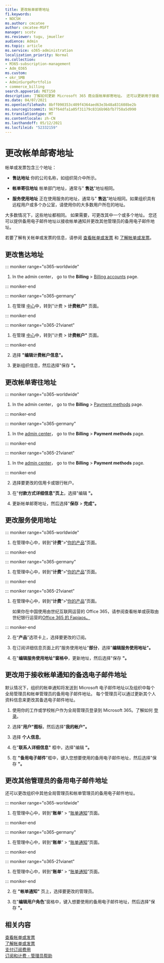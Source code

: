 ```yaml
---
title: 更改帐单邮寄地址
f1.keywords:
- NOCSH
ms.author: cmcatee
author: cmcatee-MSFT
manager: scotv
ms.reviewer: tugu, jmueller
audience: Admin
ms.topic: article
ms.service: o365-administration
localization_priority: Normal
ms.collection:
- M365-subscription-management
- Adm_O365
ms.custom:
- okr_SMB
- AdminSurgePortfolio
- commerce_billing
search.appverid: MET150
description: 了解如何更新 Microsoft 365 商业版帐单邮寄地址。 还可以更新用于接收帐单通知的电子邮件地址。
ms.date: 04/07/2021
ms.openlocfilehash: 8bff090353c409f4364aed63e3b48a831608be2b
ms.sourcegitcommit: 967f64dfa1a05f31179c8316b96bfb7758a5d990
ms.translationtype: MT
ms.contentlocale: zh-CN
ms.lasthandoff: 05/12/2021
ms.locfileid: "52332159"
---
```

# <a name="change-your-billing-addresses"></a>更改帐单邮寄地址

帐单或发票包含三个地址：
  
- **售达地址** 你的公司名称，如组织简介中所示。

- **帐单寄往地址** 帐单部门地址，通常与" **售达**"地址相同。

- **服务使用地址** 正在使用服务的地址，通常与" **售达**"地址相同。如果组织具有远程用户或多个办公室，请使用你的大多数用户所在的地址。

大多数情况下，这些地址都相同。 如果需要，可更改其中一个或多个地址。 您还可以提供备用电子邮件地址以接收帐单通知并更改其他管理员的备用电子邮件地址。

若要了解有关帐单或发票的信息，请参阅 [查看帐单或发票](view-your-bill-or-invoice.md) 和 [了解帐单或发票](understand-your-invoice2.md)。

## <a name="change-your-sold-to-address"></a>更改售达地址

::: moniker range="o365-worldwide"

1. In the admin center， go to the **Billing** \> <a href="https://go.microsoft.com/fwlink/p/?linkid=2084771" target="_blank">Billing accounts</a> page.

::: moniker-end

::: moniker range="o365-germany"

1. 在管理 <a href="https://go.microsoft.com/fwlink/p/?linkid=848041" target="_blank">中心</a>中，转到"计费 > **计费帐户"** 页面。

::: moniker-end

::: moniker range="o365-21vianet"

1. 在管理 <a href="https://go.microsoft.com/fwlink/p/?linkid=850627" target="_blank">中心</a>中，转到"计费 > **计费帐户"** 页面。

::: moniker-end

2. 选择 **"编辑计费帐户信息"。**

3. 更新组织信息，然后选择"保存 **"。**
  
## <a name="change-your-bill-to-address"></a>更改帐单寄往地址

::: moniker range="o365-worldwide"

1. In the admin center， go to the **Billing** \> <a href="https://go.microsoft.com/fwlink/p/?linkid=2018806" target="_blank">Payment methods</a> page.

::: moniker-end

::: moniker range="o365-germany"

1. In the <a href="https://go.microsoft.com/fwlink/p/?linkid=848041" target="_blank">admin center</a>， go to the **Billing** > **Payment methods** page.

::: moniker-end

::: moniker range="o365-21vianet"

1. In the <a href="https://go.microsoft.com/fwlink/p/?linkid=850627" target="_blank">admin center</a>， go to the **Billing** > **Payment methods** page.

::: moniker-end

2. 选择要更改的信用卡或银行帐户。

3. 在"**付款方式详细信息"页上**，选择"编辑 **"。**

4. 更新帐单邮寄地址，然后选择"**保存** \> **完成"。**

## <a name="change-your-service-usage-address"></a>更改服务使用地址

::: moniker range="o365-worldwide"

1. 在管理中心中，转到“**计费**”\>“<a href="https://go.microsoft.com/fwlink/p/?linkid=842054" target="_blank">你的产品</a>”页面。

::: moniker-end

::: moniker range="o365-germany"

1. 在管理中心中，转到“**计费**”\>“<a href="https://go.microsoft.com/fwlink/p/?linkid=847745" target="_blank">你的产品</a>”页面。

::: moniker-end

::: moniker range="o365-21vianet"

1. 在管理中心中，转到“**计费**”\>“<a href="https://go.microsoft.com/fwlink/p/?linkid=850626" target="_blank">你的产品</a>”页面。

    如果你在中国使用由世纪互联网运营的 Office 365，请参阅查看帐单或获取由世纪银行运营的[Office 365 的 Fapiaos。](../../admin/services-in-china/view-your-bill-or-get-a-fapiao.md)

::: moniker-end

2. 在“**产品**”选项卡上，选择要更改的订阅。

3. 在订阅详细信息页面上的"服务使用地址"**部分**，选择"**编辑服务使用地址"。**

4. 在"**编辑服务使用地址"窗格中**，更新地址，然后选择"保存 **"。**

## <a name="change-the-alternate-email-address-your-billing-notifications-are-sent-to"></a>更改用于接收帐单通知的备选电子邮件地址

默认情况下，组织的帐单通知将发送到 Microsoft 电子邮件地址以及组织中每个全局管理员和帐单管理员的备用电子邮件地址。 每个管理员可以通过更新其个人资料信息来更改其备选电子邮件地址。
  
1. 使用你的工作或学校帐户作为全局管理员登录到 Microsoft 365。了解如何 [登录](https://support.microsoft.com/office/e9eb7d51-5430-4929-91ab-6157c5a050b4)。

2. 选择"**用户"图标**，然后选择"**我的帐户"。**
  
3. 选择 **个人信息**。
  
4. 在"**联系人详细信息"** 框中，选择"编辑 **"。**

5. 在 **"备用电子邮件**"框中，键入您想要使用的备用电子邮件地址，然后选择"保存 **"。**
  
## <a name="change-the-alternate-email-address-for-another-admin"></a>更改其他管理员的备用电子邮件地址

还可以更改组织中其他全局管理员和帐单管理员的备用电子邮件地址。
  
::: moniker range="o365-worldwide"

1. 在管理中心中，转到“**账单**” \> “<a href="https://go.microsoft.com/fwlink/p/?linkid=853212" target="_blank">账单通知</a>”页面。

::: moniker-end

::: moniker range="o365-germany"

1. 在管理中心中，转到“**账单**” \> “<a href="https://go.microsoft.com/fwlink/p/?linkid=853213" target="_blank">账单通知</a>”页面。

::: moniker-end

::: moniker range="o365-21vianet"

1. 在管理中心中，转到“**账单**” \> “<a href="https://go.microsoft.com/fwlink/p/?linkid=853215" target="_blank">账单通知</a>”页面。

::: moniker-end

2. 在 **"帐单通知"** 页上，选择要更改的管理员。

3. 在"**编辑用户角色**"窗格中，键入想要使用的备用电子邮件地址，然后选择"保存 **"。**

## <a name="related-content"></a>相关内容

[查看帐单或发票](view-your-bill-or-invoice.md)\
[了解帐单或发票](understand-your-invoice2.md)\
[支付订阅费用](pay-for-your-subscription.md)\
[订阅和计费 - 管理员帮助](../index.yml)
